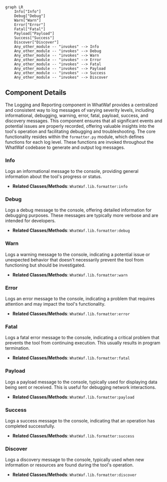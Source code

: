 ```mermaid
graph LR
    Info["Info"]
    Debug["Debug"]
    Warn["Warn"]
    Error["Error"]
    Fatal["Fatal"]
    Payload["Payload"]
    Success["Success"]
    Discover["Discover"]
    Any_other_module -- "invokes" --> Info
    Any_other_module -- "invokes" --> Debug
    Any_other_module -- "invokes" --> Warn
    Any_other_module -- "invokes" --> Error
    Any_other_module -- "invokes" --> Fatal
    Any_other_module -- "invokes" --> Payload
    Any_other_module -- "invokes" --> Success
    Any_other_module -- "invokes" --> Discover
```

## Component Details

The Logging and Reporting component in WhatWaf provides a centralized and consistent way to log messages of varying severity levels, including informational, debugging, warning, error, fatal, payload, success, and discovery messages. This component ensures that all significant events and potential issues are properly recorded, offering valuable insights into the tool's operation and facilitating debugging and troubleshooting. The core functionality resides within the `formatter.py` module, which defines functions for each log level. These functions are invoked throughout the WhatWaf codebase to generate and output log messages.

### Info
Logs an informational message to the console, providing general information about the tool's progress or status.
- **Related Classes/Methods**: `WhatWaf.lib.formatter:info`

### Debug
Logs a debug message to the console, offering detailed information for debugging purposes. These messages are typically more verbose and are intended for developers.
- **Related Classes/Methods**: `WhatWaf.lib.formatter:debug`

### Warn
Logs a warning message to the console, indicating a potential issue or unexpected behavior that doesn't necessarily prevent the tool from functioning but should be investigated.
- **Related Classes/Methods**: `WhatWaf.lib.formatter:warn`

### Error
Logs an error message to the console, indicating a problem that requires attention and may impact the tool's functionality.
- **Related Classes/Methods**: `WhatWaf.lib.formatter:error`

### Fatal
Logs a fatal error message to the console, indicating a critical problem that prevents the tool from continuing execution. This usually results in program termination.
- **Related Classes/Methods**: `WhatWaf.lib.formatter:fatal`

### Payload
Logs a payload message to the console, typically used for displaying data being sent or received. This is useful for debugging network interactions.
- **Related Classes/Methods**: `WhatWaf.lib.formatter:payload`

### Success
Logs a success message to the console, indicating that an operation has completed successfully.
- **Related Classes/Methods**: `WhatWaf.lib.formatter:success`

### Discover
Logs a discovery message to the console, typically used when new information or resources are found during the tool's operation.
- **Related Classes/Methods**: `WhatWaf.lib.formatter:discover`